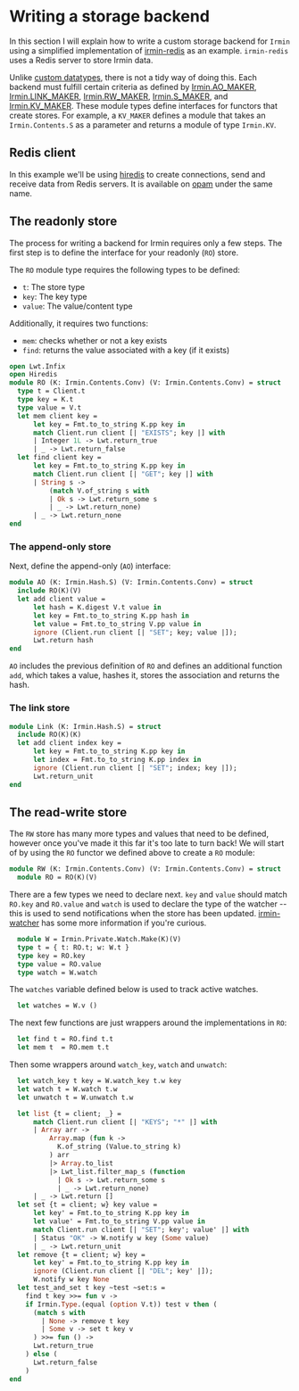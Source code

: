 # Writing a storage backend

In this section I will explain how to write a custom storage backend for `Irmin` using a simplified implementation of [irmin-redis](https://github.com/zshipko/irmin-redis) as an example. `irmin-redis` uses a Redis server to store Irmin data.

Unlike [custom datatypes](/Contents), there is not a tidy way of doing this. Each backend must fulfill certain criteria as defined by [Irmin.AO_MAKER](https://mirage.github.io/irmin/irmin/Irmin/module-type-AO_MAKER/index.html), [Irmin.LINK_MAKER](https://mirage.github.io/irmin/irmin/Irmin/module-type-LINK_MAKER/index.html), [Irmin.RW_MAKER](https://mirage.github.io/irmin/irmin/Irmin/module-type-RW_MAKER/index.html), [Irmin.S_MAKER](https://mirage.github.io/irmin/irmin/Irmin/module-type-S_MAKER/index.html), and [Irmin.KV_MAKER](https://mirage.github.io/irmin/irmin/Irmin/module-type-KV_MAKER/index.html). These module types define interfaces for functors that create stores. For example, a `KV_MAKER` defines a module that takes an `Irmin.Contents.S` as a parameter and returns a module of type `Irmin.KV`.

## Redis client

In this example we'll be using [hiredis](https://github.com/zshipko/ocaml-hiredis) to create connections, send and receive data from Redis servers. It is available on [opam](https://github.com/ocaml/opam) under the same name.

## The readonly store

The process for writing a backend for Irmin requires only a few steps. The first step is to define the interface for your readonly (`RO`) store.

The `RO` module type requires the following types to be defined:

- `t`: The store type
- `key`: The key type
- `value`: The value/content type

Additionally, it requires two functions:

- `mem`: checks whether or not a key exists
- `find`: returns the value associated with a key (if it exists)

```ocaml
open Lwt.Infix
open Hiredis
module RO (K: Irmin.Contents.Conv) (V: Irmin.Contents.Conv) = struct
  type t = Client.t
  type key = K.t
  type value = V.t
  let mem client key =
      let key = Fmt.to_to_string K.pp key in
      match Client.run client [| "EXISTS"; key |] with
      | Integer 1L -> Lwt.return_true
      | _ -> Lwt.return_false
  let find client key =
      let key = Fmt.to_to_string K.pp key in
      match Client.run client [| "GET"; key |] with
      | String s ->
          (match V.of_string s with
          | Ok s -> Lwt.return_some s
          | _ -> Lwt.return_none)
      | _ -> Lwt.return_none
end
```

### The append-only store

Next, define the append-only (`AO`) interface:

```ocaml
module AO (K: Irmin.Hash.S) (V: Irmin.Contents.Conv) = struct
  include RO(K)(V)
  let add client value =
      let hash = K.digest V.t value in
      let key = Fmt.to_to_string K.pp hash in
      let value = Fmt.to_to_string V.pp value in
      ignore (Client.run client [| "SET"; key; value |]);
      Lwt.return hash
end
```

`AO` includes the previous definition of `RO` and defines an additional function `add`,  which takes a value, hashes it, stores the association and returns the hash.

### The link store

```ocaml
module Link (K: Irmin.Hash.S) = struct
  include RO(K)(K)
  let add client index key =
      let key = Fmt.to_to_string K.pp key in
      let index = Fmt.to_to_string K.pp index in
      ignore (Client.run client [| "SET"; index; key |]);
      Lwt.return_unit
end
```

## The read-write store

The `RW` store has many more types and values that need to be defined, however once you've made it this far it's too late to turn back! We will start of by using the `RO` functor we defined above to create a `RO` module:

```ocaml
module RW (K: Irmin.Contents.Conv) (V: Irmin.Contents.Conv) = struct
  module RO = RO(K)(V)
```

There are a few types we need to declare next. `key` and `value` should match `RO.key` and `RO.value` and `watch` is used to declare the type of the watcher -- this is used to send notifications when the store has been updated. [irmin-watcher](https://github.com/mirage/irmin-watcher) has some more information if you're curious.

```ocaml
  module W = Irmin.Private.Watch.Make(K)(V)
  type t = { t: RO.t; w: W.t }
  type key = RO.key
  type value = RO.value
  type watch = W.watch
```

The `watches` variable defined below is used to track active watches.

```ocaml
  let watches = W.v ()
```

The next few functions are just wrappers around the implementations in `RO`:

```ocaml
  let find t = RO.find t.t
  let mem t  = RO.mem t.t
```

Then some wrappers around `watch_key`, `watch` and `unwatch`:

```ocaml
  let watch_key t key = W.watch_key t.w key
  let watch t = W.watch t.w
  let unwatch t = W.unwatch t.w
```


```ocaml
  let list {t = client; _} =
      match Client.run client [| "KEYS"; "*" |] with
      | Array arr ->
          Array.map (fun k ->
            K.of_string (Value.to_string k)
          ) arr
          |> Array.to_list
          |> Lwt_list.filter_map_s (function
            | Ok s -> Lwt.return_some s
            | _ -> Lwt.return_none)
      | _ -> Lwt.return []
  let set {t = client; w} key value =
      let key' = Fmt.to_to_string K.pp key in
      let value' = Fmt.to_to_string V.pp value in
      match Client.run client [| "SET"; key'; value' |] with
      | Status "OK" -> W.notify w key (Some value)
      | _ -> Lwt.return_unit
  let remove {t = client; w} key =
      let key' = Fmt.to_to_string K.pp key in
      ignore (Client.run client [| "DEL"; key' |]);
      W.notify w key None
  let test_and_set t key ~test ~set:s =
    find t key >>= fun v ->
    if Irmin.Type.(equal (option V.t)) test v then (
      (match s with
        | None -> remove t key
        | Some v -> set t key v
      ) >>= fun () ->
      Lwt.return_true
    ) else (
      Lwt.return_false
    )
end
```

